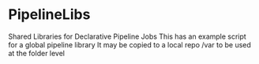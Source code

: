 # PipelineLibs
Shared Libraries for Declarative Pipeline Jobs
This has an example script for a global pipeline library
It may be copied to a local repo /var to be used at the folder level
